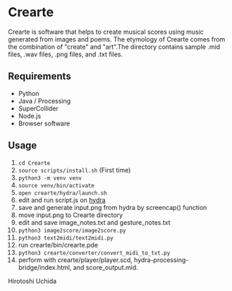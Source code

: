 # Crearte
Crearte is software that helps to create musical scores using music generated from images and poems. The etymology of Crearte comes from the combination of "create" and "art".The directory contains sample .mid files, .wav files, .png files, and .txt files.

## Requirements
- Python
- Java / Processing
- SuperCollider
- Node.js
- Browser software

## Usage
1. ``` cd Crearte ```
2. ``` source scripts/install.sh ``` (First time)
3. ``` python3 -m venv venv ```
4. ``` source venv/bin/activate ```
5. ``` open crearte/hydra/launch.sh ```
6. edit and run script.js on [hydra](https://hydra.ojack.xyz)
7. save and generate input.png from hydra by screencap() function
8. move input.png to Crearte directory
9. edit and save image_notes.txt and gesture_notes.txt
10. ``` python3 image2score/image2score.py ```
11. ``` python3 text2midi/text2midi.py ```
12. run crearte/bin/crearte.pde
13. ``` python3 crearte/converter/convert_midi_to_txt.py ```
14. perform with crearte/player/player.scd, hydra-processing-bridge/index.html, and score_output.mid.

Hirotoshi Uchida
